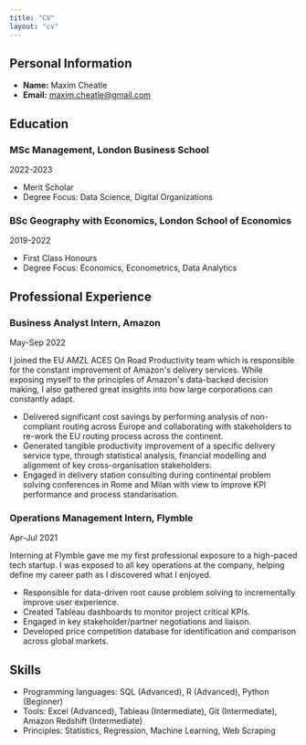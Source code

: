 ```yaml
---
title: "CV"
layout: "cv"
---
```


## Personal Information

- **Name:** Maxim Cheatle
- **Email:** <maxim.cheatle@gmail.com>

## Education

### MSc Management, London Business School

2022-2023

- Merit Scholar
- Degree Focus: Data Science, Digital Organizations

### BSc Geography with Economics, London School of Economics

2019-2022

- First Class Honours
- Degree Focus: Economics, Econometrics, Data Analytics

## Professional Experience

### Business Analyst Intern, Amazon

May-Sep 2022

I joined the EU AMZL ACES On Road Productivity team which is responsible for the constant improvement of Amazon's delivery services. While exposing myself to the principles of Amazon's data-backed decision making, I also gathered great insights into how large corporations can constantly adapt.

- Delivered significant cost savings by performing analysis of non-compliant routing across Europe and collaborating with stakeholders to re-work the EU routing process across the continent.
- Generated tangible productivity improvement of a specific delivery service type, through statistical analysis, financial modelling and alignment of key cross-organisation stakeholders.
- Engaged in delivery station consulting during continental problem solving conferences in Rome and Milan with view to improve KPI performance and process standarisation.
  
### Operations Management Intern, Flymble

Apr-Jul 2021

Interning at Flymble gave me my first professional exposure to a high-paced tech startup. I was exposed to all key operations at the company, helping define my career path as I discovered what I enjoyed. 

- Responsible for data-driven root cause problem solving to incrementally improve user experience.
- Created Tableau dashboards to monitor project critical KPIs.
- Engaged in key stakeholder/partner negotiations and liaison.
- Developed price competition database for identification and comparison across global markets.
  
## Skills

- Programming languages: SQL (Advanced), R (Advanced), Python (Beginner)
- Tools: Excel (Advanced), Tableau (Intermediate), Git (Intermediate), Amazon Redshift (Intermediate)
- Principles: Statistics, Regression, Machine Learning, Web Scraping